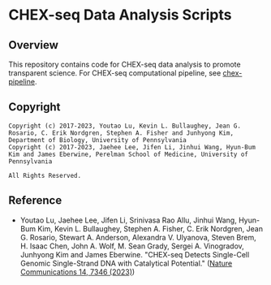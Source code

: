 # CHEX-seq Data Analysis Scripts
## Overview
This repository contains code for CHEX-seq data analysis to promote transparent science.
For CHEX-seq computational pipeline, see [chex-pipeline](https://github.com/kimpenn/chex-seq).

## Copyright
```
Copyright (c) 2017-2023, Youtao Lu, Kevin L. Bullaughey, Jean G. Rosario, C. Erik Nordgren, Stephen A. Fisher and Junhyong Kim, Department of Biology, University of Pennsylvania
Copyright (c) 2017-2023, Jaehee Lee, Jifen Li, Jinhui Wang, Hyun-Bum Kim and James Eberwine, Perelman School of Medicine, University of Pennsylvania

All Rights Reserved.
```

## Reference
* Youtao Lu, Jaehee Lee, Jifen Li, Srinivasa Rao Allu, Jinhui Wang, Hyun-Bum Kim, Kevin L. Bullaughey, Stephen A. Fisher, C. Erik Nordgren, Jean G. Rosario, Stewart A. Anderson, Alexandra V. Ulyanova, Steven Brem, H. Isaac Chen, John A. Wolf, M. Sean Grady, Sergei A. Vinogradov, Junhyong Kim and James Eberwine. "CHEX-seq Detects Single-Cell Genomic Single-Strand DNA with Catalytical Potential." ([Nature Communications 14, 7346 (2023)](https://www.nature.com/articles/s41467-023-43158-6))
